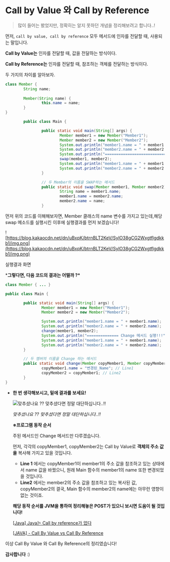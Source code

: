 # Call by Value 와 Call by Reference

> 많이 들어는 봤었지만, 정확히는 알지 못하던 개념을 정리해보려고 합니다..!

먼저, `call by value, call by reference` 모두 메서드에 인자를 전달할 때, 사용되는 말입니다.

**Call by Value는** 인자를 전달할 때, 값을 전달하는 방식이다.

**Call by Reference는** 인자를 전달할 때, 참조하는 객체를 전달하는 방식이다.

두 가지의 차이를 알아보자.

```java
class Member {
		String name; 
		
		Member(String name) { 
				this.name = name; 
		} 
} 

		public class Main { 

				public static void main(String[] args) { 
						Member member1 = new Member("Member1"); 
						Member member2 = new Member("Member2"); 
						System.out.println("member1.name = " + member1.name);// Line1 
						System.out.println("member2.name = " + member2.name); // Line2 
						System.out.println("============================ after swap"); 
						swap(member1, member2); 
						System.out.println("member1.name = " + member1.name); // Line3 
						System.out.println("member2.name = " + member2.name); // Line4 
				} 

				// 두 Member의 이름을 SWAP하는 메서드 
				public static void swap(Member member1, Member member2) {
						String name = member1.name; 
						member1.name = member2.name; 
						member2.name = name; 
				}
```

먼저 위의 코드를 이해해보자면, Member 클래스의 name 변수를 가지고 있는데,해당 swap 메소드를 실행시킨 이후에 실행결과를 먼저 보겠습니다!

![https://blog.kakaocdn.net/dn/uBxpK/btrnBLT2KeV/SylO38gCG2Wxgtflgdkkb1/img.png](https://blog.kakaocdn.net/dn/uBxpK/btrnBLT2KeV/SylO38gCG2Wxgtflgdkkb1/img.png)

실행결과 화면

***그렇다면, 다음 코드의 결과는 어떨까 ?\***

```java
class Member { ... }

public class Main {

		public static void main(String[] args) {
				Member member1 = new Member("Member1"); 
				Member member2 = new Member("Member2");

				System.out.println("member1.name = " + member1.name);
				System.out.println("member2.name = " + member2.name); 
				change(member1, member2); 
				System.out.println("============== Change 메서드 실행!!!"); 
				System.out.println("member1.name = " + member1.name); 
				System.out.println("member2.name = " + member2.name); 
		}

		// 두 멤버의 이름을 Change 하는 메서드 
		public static void change(Member copyMember1, Member copyMember2) { 
				copyMember1.name = "변경된_Name"; // Line1 
				copyMember2 = copyMember1; // Line2 
		} 
}
```

- **한 번 생각해보시고, 밑에 결과를 보세요!**

  ![맞추셨나요 ?? 맞추셨다면 정말 대단하십니다..!!](https://blog.kakaocdn.net/dn/cohCym/btrnAYmogJY/TGReTlFQmWKPo3Geo1jt0k/img.png)

  *맞추셨나요 ?? 맞추셨다면 정말 대단하십니다..!!*

  **※프로그램 동작 순서**

  주된 메서드인 Change 메서드만 다루겠습니다.

  먼저, 각각의 copyMember1, copyMember2는 Call by Value로 **객체의 주소 값을** 복사해 가지고 있을 것입니다.

  - **Line 1** 에서는 copyMember1이 member1의 주소 값을 참조하고 있는 상태에서 name 값을 바꿨으니, 원래 Main 함수의 member1의 name 또한 변경되었을 것입니다.
  - **Line2** 에서는 member2의 주소 값을 참조하고 있는 복사된 값, copyMember2의 결국, Main 함수의 member2의 name에는 아무런 영향이 없는 것이죠.

  **해당 동작 순서를 JVM을 통하여 정리해놓은 POST가 있으니 보시면 도움이 될 것입니다!**

  [[Java\] Java는 Call by reference가 없다](https://deveric.tistory.com/92)

  [[JAVA\] - Call By Value vs Call By Reference](https://kim-jong-hyun.tistory.com/81#comment21371056)

이상 Call By Value 와 Call By Reference의 정리였습니다!

**감사합니다** :)